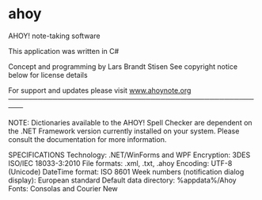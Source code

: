 # ahoy
AHOY! note-taking software

This application was written in C#

Concept and programming by Lars Brandt Stisen
See copyright notice below for license details


 For support and updates please visit www.ahoynote.org
 ─────────────────────────────────────────────────────
  
 NOTE: Dictionaries available to the AHOY! Spell Checker
 are dependent on the .NET Framework version currently
 installed on your system. Please consult the documentation
 for more information.

 SPECIFICATIONS
 Technology: .NET/WinForms and WPF
 Encryption: 3DES ISO/IEC 18033-3:2010
 File formats: .xml, .txt, .ahoy
 Encoding: UTF-8 (Unicode)
 DateTime format: ISO 8601
 Week numbers (notification dialog display): European standard
 Default data directory: %appdata%/Ahoy
 Fonts: Consolas and Courier New
